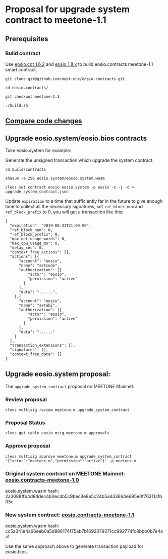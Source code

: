 # Proposal for upgrade system contract to meetone-1.1

## Prerequisites

### Build contract

Use [eosio.cdt 1.6.2](https://github.com/EOSIO/eosio.cdt) and [eosio 1.8.x](https://github.com/meet-one/eos) to build eosio.contracts meetone-1.1 smart contract.
```
git clone git@github.com:meet-one/eosio.contracts.git

cd eosio.contracts/

git checkout meetone-1.1

./build.sh
```

## [Compare code changes](https://github.com/meet-one/eosio.contracts/compare/v1.7.0...meet-one:meetone-1.1)

## Upgrade eosio.system/eosio.bios contracts

Take eosio.system for example:

Generate the unsigned transaction which upgrade the system contract:

```
cd build/contracts

shasum -a 256 eosio.system/eosio.system.wasm

cleos set contract eosio eosio.system -p eosio -s -j -d > upgrade_system_contract.json
```

Update `expiration` to a time that sufficiently far in the future to give enough time to collect all the necessary signatures, set `ref_block_num` and `ref_block_prefix` to 0, you will get a transaction like this:

```
{
  "expiration": "2019-08-31T21:00:00",
  "ref_block_num": 0,
  "ref_block_prefix": 0,
  "max_net_usage_words": 0,
  "max_cpu_usage_ms": 0,
  "delay_sec": 0,
  "context_free_actions": [],
  "actions": [{
      "account": "eosio",
      "name": "setcode",
      "authorization": [{
          "actor": "eosio",
          "permission": "active"
        }
      ],
      "data": "......",
    },{
      "account": "eosio",
      "name": "setabi",
      "authorization": [{
          "actor": "eosio",
          "permission": "active"
        }
      ],
      "data": "......"
    }
  ],
  "transaction_extensions": [],
  "signatures": [],
  "context_free_data": []
}
```

## Upgrade eosio.system proposal:

The `upgrade_system_contract` proposal on MEETONE Mainnet:


### Review proposal

```
cleos multisig review meetone.m upgrade_system_contract
```

### Proposal Status

```
cleos get table eosio.msig meetone.m approvals
```

### Approve proposal

```
cleos multisig approve meetone.m upgrade_system_contract '{"actor":"meetone.m","permission":"active"}' -p meetone.m 
```

### Original system contract on MEETONE Mainnet: [eosio.contracts-meetone-1.0](https://github.com/meet-one/eosio.contracts/tree/meetone-1.0)

eosio.system.wasm hash: 2a3088ffb4d8ddec4b0ecdb5c9bec3e8e5c24b5ad33664e695e0f76311afb03e

### New system contract: [eosio.contracts-meetone-1.1](https://github.com/meet-one/eosio.contracts/tree/meetone-1.1)

eosio.system.wasm hash: cc5a341e4a66eeb0a5d988174f75ab7b1692079271cc992774fc8bbb0b7e4aa1

Use the same approach above to generate transaction payload for eosio.bios. 
